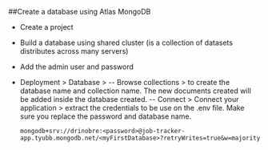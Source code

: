 ##Create a database using Atlas MongoDB

- Create a project
- Build a database using shared cluster (is a collection of datasets distributes across many servers)
- Add the admin user and password
- Deployment > Database >
  -- Browse collections > to create the database name and collection name. The new documents created will be added inside the database created.
  -- Connect > Connect your application > extract the credentials to be use on the .env file. Make sure you replace the password and database name.

  `mongodb+srv://drinobre:<password>@job-tracker-app.tyubb.mongodb.net/<myFirstDatabase>?retryWrites=true&w=majority`
